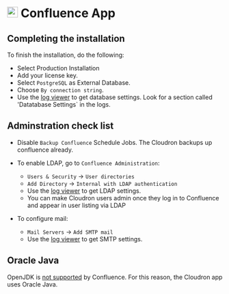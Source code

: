 # <img src="/documentation/img/confluence-logo.png" width="25px"> Confluence App

## Completing the installation

To finish the installation, do the following:

* Select Production Installation
* Add your license key.
* Select `PostgreSQL` as External Database.
* Choose `By connection string`.
* Use the [log viewer](https://cloudron.io/documentation/apps/#log-viewer) to get database settings.
  Look for a section called 'Datatabase Settings` in the logs.

## Adminstration check list

* Disable `Backup Confluence` Schedule Jobs. The Cloudron backups up confluence already.

* To enable LDAP, go to `Confluence Administration`:

    * `Users & Security` -> `User directories`
    * `Add Directory` -> `Internal with LDAP authentication`
    * Use the [log viewer](https://cloudron.io/documentation/apps/#log-viewer) to get LDAP settings.
    * You can make Cloudron users admin once they log in to Confluence and appear in user listing via LDAP

* To configure mail:

    * `Mail Servers` -> `Add SMTP mail`
    * Use the [log viewer](https://cloudron.io/documentation/apps/#log-viewer) to get SMTP settings.

## Oracle Java

OpenJDK is [not supported](https://confluence.atlassian.com/confkb/is-openjdk-supported-by-confluence-297667642.html)
by Confluence. For this reason, the Cloudron app uses Oracle Java.

